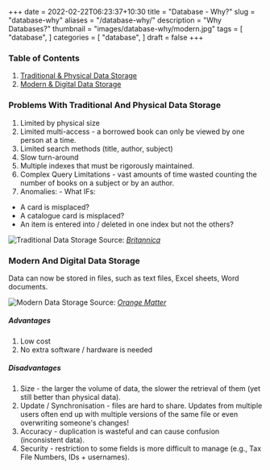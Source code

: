 +++
date = 2022-02-22T06:23:37+10:30
title = "Database - Why?"
slug = "database-why"
aliases = "/database-why/"
description = "Why Databases?"
thumbnail = "images/database-why/modern.jpg"
tags = [
    "database",
]
categories = [
    "database",
]
draft = false
+++

### Table of Contents

1. [Traditional & Physical Data
   Storage](#problems-with-traditional-and-physical-data-storage)
1. [Modern & Digital Data Storage](#modern-and-digital-data-storage)

### Problems With Traditional And Physical Data Storage

1. Limited by physical size
1. Limited multi-access - a borrowed book can only be viewed by one person at a
   time.
1. Limited search methods (title, author, subject)
1. Slow turn-around
1. Multiple indexes that must be rigorously maintained.
1. Complex Query Limitations - vast amounts of time wasted counting the number
   of books on a subject or by an author.
1. Anomalies: - What IFs:
- A card is misplaced?
- A catalogue card is misplaced?
- An item is entered into / deleted in one index but not the others?

![Traditional Data Storage](/images/database-why/traditional.webp)
Source:
*[Britannica](https://www.britannica.com/story/a-brief-history-of-libraries)*

### Modern And Digital Data Storage

Data can now be stored in files, such as text files, Excel sheets, Word
documents.

![Modern Data Storage](/images/database-why/modern.jpg)
Source: *[Orange
Matter](https://orangematter.solarwinds.com/2018/09/06/databases-101-factors-to-consider-when-choosing-a-database/)*

##### Advantages

1. Low cost
1. No extra software / hardware is needed

##### Disadvantages

1. Size - the larger the volume of data, the slower the retrieval of them (yet
   still better than physical data).
1. Update / Synchronisation - files are hard to share. Updates from multiple
   users often end up with multiple versions of the same file or even
   overwriting someone's changes!
1. Accuracy - duplication is wasteful and can cause confusion (inconsistent
   data).
1. Security - restriction to some fields is more difficult to manage (e.g., Tax
   File Numbers, IDs + usernames).

